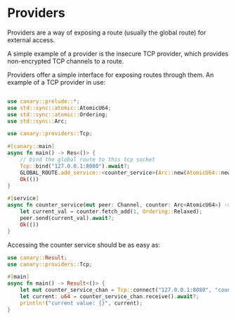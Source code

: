 # Providers

Providers are a way of exposing a route (usually the global route)
for external access.

A simple example of a provider is the insecure TCP provider,
which provides non-encrypted TCP channels to a route.

Providers offer a simple interface for exposing routes through them.
An example of a TCP provider in use:

```rust , no_run

use canary::prelude::*;
use std::sync::atomic::AtomicU64;
use std::sync::atomic::Ordering;
use std::sync::Arc;

use canary::providers::Tcp;

#[canary::main]
async fn main() -> Res<()> {
    // bind the global route to this tcp socket
    Tcp::bind("127.0.0.1:8080").await?;
    GLOBAL_ROUTE.add_service::<counter_service>(Arc::new(AtomicU64::new(0)))?;
    Ok(())
}

#[service]
async fn counter_service(mut peer: Channel, counter: Arc<AtomicU64>) -> Res<()> {
    let current_val = counter.fetch_add(1, Ordering::Relaxed);
    peer.send(current_val).await?;
    Ok(())
}

```

Accessing the counter service should be as easy as:
```rust , no_run
use canary::Result;
use canary::providers::Tcp;

#[main]
async fn main() -> Result<()> {
    let mut counter_service_chan = Tcp::connect("127.0.0.1:8080", "counter_service").await?;
    let current: u64 = counter_service_chan.receive().await?;
    println!("current value: {}", current);
}
```



